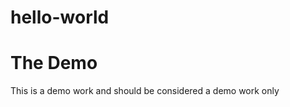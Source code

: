 # hello-world
<h1>The Demo</h1>
<p>
  This is a demo work
and should be considered a demo work only
  </p>
